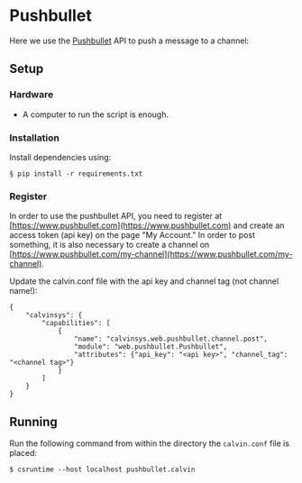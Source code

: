 # Pushbullet 

Here we use the [Pushbullet](http://www.pushbullet.com) API to push a message to a channel:

## Setup

### Hardware

- A computer to run the script is enough.


### Installation

Install dependencies using:

    § pip install -r requirements.txt


### Register 

In order to use the pushbullet API, you need to register at
[https://www.pushbullet.com](https://www.pushbullet.com) and
create an access token (api key) on the page "My Account."
In order to post something, it is also necessary to create a
channel on [https://www.pushbullet.com/my-channel](https://www.pushbullet.com/my-channel).

Update the calvin.conf file with the api key and channel tag (not channel name!):

    {
        "calvinsys": {
            "capabilities": [
                {
                    "name": "calvinsys.web.pushbullet.channel.post",
                    "module": "web.pushbullet.Pushbullet",
                    "attributes": {"api_key": "<api key>", "channel_tag": "<channel tag>"}
                }
            ]
        }
    }


## Running

Run the following command from within the directory the `calvin.conf`
file is placed:

    $ csruntime --host localhost pushbullet.calvin
